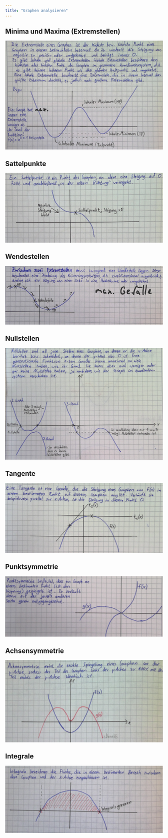 ```yaml
---
title: "Graphen analysieren"
---
```


## Minima und Maxima (Extremstellen)

![](../assets/images/2022-06-21-00-06-49.png)

## Sattelpunkte

![](../assets/images/2022-06-21-00-07-16.png)

## Wendestellen

![](../assets/images/2022-06-21-00-10-18.png)

## Nullstellen

![](../assets/images/2022-06-21-00-10-47.png)

## Tangente

![](../assets/images/2022-06-21-00-11-04.png)

## Punktsymmetrie

![](../assets/images/2022-06-21-00-11-26.png)

## Achsensymmetrie

![](../assets/images/2022-06-21-00-32-41.png)

## Integrale

![](../assets/images/2022-06-21-00-33-03.png)